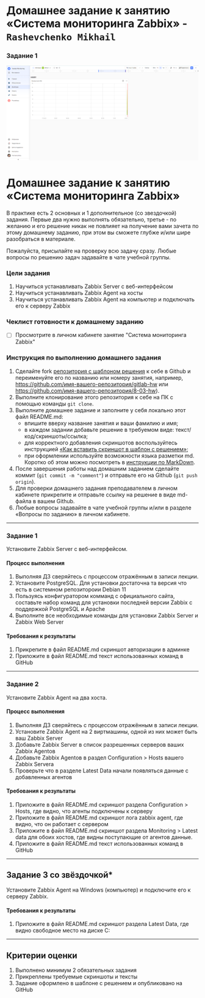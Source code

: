 # Домашнее задание к занятию «Система мониторинга Zabbix» - `Rashevchenko Mikhail`

### Задание 1

![](https://github.com/mrashevchenko/gitlab-hw/blob/bfad88a26d634a94c005ec667a35a933e65b0667/img/hw91.PNG)

# Домашнее задание к занятию «Система мониторинга Zabbix»

В практике есть 2 основных и 1 дополнительное (со звездочкой) задания. Первые два нужно выполнять обязательно, третье - по желанию и его решение никак не повлияет на получение вами зачета по этому домашнему заданию, при этом вы сможете глубже и/или шире разобраться в материале. 

Пожалуйста, присылайте на проверку всю задачу сразу. Любые вопросы по решению задач задавайте в чате учебной группы.

### Цели задания
1. Научиться устанавливать Zabbix Server c веб-интерфейсом
2. Научиться устанавливать Zabbix Agent на хосты
3. Научиться устанавливать Zabbix Agent на компьютер и подключать его к серверу Zabbix 

### Чеклист готовности к домашнему заданию
- [ ] Просмотрите в личном кабинете занятие "Система мониторинга Zabbix" 

### Инструкция по выполнению домашнего задания

1. Сделайте fork [репозитория c шаблоном решения](https://github.com/netology-code/sys-pattern-homework) к себе в Github и переименуйте его по названию или номеру занятия, например, https://github.com/имя-вашего-репозитория/gitlab-hw или https://github.com/имя-вашего-репозитория/8-03-hw).
2. Выполните клонирование этого репозитория к себе на ПК с помощью команды `git clone`.
3. Выполните домашнее задание и заполните у себя локально этот файл README.md:
   - впишите вверху название занятия и ваши фамилию и имя;
   - в каждом задании добавьте решение в требуемом виде: текст/код/скриншоты/ссылка;
   - для корректного добавления скриншотов воспользуйтесь инструкцией [«Как вставить скриншот в шаблон с решением»](https://github.com/netology-code/sys-pattern-homework/blob/main/screen-instruction.md);
   - при оформлении используйте возможности языка разметки md. Коротко об этом можно посмотреть в [инструкции по MarkDown](https://github.com/netology-code/sys-pattern-homework/blob/main/md-instruction.md).
4. После завершения работы над домашним заданием сделайте коммит (`git commit -m "comment"`) и отправьте его на Github (`git push origin`).
5. Для проверки домашнего задания преподавателем в личном кабинете прикрепите и отправьте ссылку на решение в виде md-файла в вашем Github.
6. Любые вопросы задавайте в чате учебной группы и/или в разделе «Вопросы по заданию» в личном кабинете.

---

### Задание 1 

Установите Zabbix Server с веб-интерфейсом.

#### Процесс выполнения
1. Выполняя ДЗ сверяйтесь с процессом отражённым в записи лекции.
2. Установите PostgreSQL. Для установки достаточна та версия что есть в системном репозитороии Debian 11
3. Пользуясь конфигуратором комманд с официального сайта, составьте набор команд для установки последней версии Zabbix с поддержкой PostgreSQL и Apache
4. Выполните все необходимые команды для установки Zabbix Server и Zabbix Web Server

#### Требования к результаты 
1. Прикрепите в файл README.md скриншот авторизации в админке
2. Приложите в файл README.md текст использованных команд в GitHub

---

### Задание 2 

Установите Zabbix Agent на два хоста.

#### Процесс выполнения
1. Выполняя ДЗ сверяйтесь с процессом отражённым в записи лекции.
2. Установите Zabbix Agent на 2 виртмашины, одной из них может быть ваш Zabbix Server
3. Добавьте Zabbix Server в список разрешенных серверов ваших Zabbix Agentов
4. Добавьте Zabbix Agentов в раздел Configuration > Hosts вашего Zabbix Servera
5. Проверьте что в разделе Latest Data начали появляться данные с добавленных агентов

#### Требования к результаты 
1. Приложите в файл README.md скриншот раздела Configuration > Hosts, где видно, что агенты подключены к серверу
2. Приложите в файл README.md скриншот лога zabbix agent, где видно, что он работает с сервером
3. Приложите в файл README.md скриншот раздела Monitoring > Latest data для обоих хостов, где видны поступающие от агентов данные.
4. Приложите в файл README.md текст использованных команд в GitHub

---
## Задание 3 со звёздочкой*
Установите Zabbix Agent на Windows (компьютер) и подключите его к серверу Zabbix.

#### Требования к результаты 
1. Приложите в файл README.md скриншот раздела Latest Data, где видно свободное место на диске C:
--- 

## Критерии оценки

1. Выполнено минимум 2 обязательных задания
2. Прикреплены требуемые скриншоты и тексты 
3. Задание оформлено в шаблоне с решением и опубликовано на GitHub








